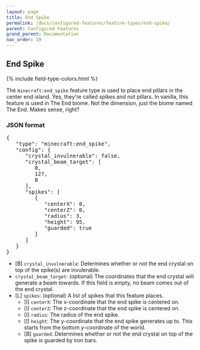 ```yaml
---
layout: page
title: End Spike
permalink: /docs/configured-features/feature-types/end-spike/
parent: Configured Features
grand_parent: Documentation
nav_order: 19
---
```


## End Spike

<head>
    {% include field-type-colors.html %}
</head>

The `minecraft:end_spike` feature type is used to place end pillars in the center end island. Yes, they're called spikes and not pillars. In vanilla, this feature is used in The End biome. Not the dimension, just the biome named The End. Makes sense, right?

### JSON format

<pre>
{
   "type": "minecraft:end_spike",
   "config": {
      "crystal_invulnerable": false,
      "crystal_beam_target": [
         0,
         127,
         0
      ],
      "spikes": [
         {
            "centerX": 0,
            "centerZ": 0,
            "radius": 3,
            "height": 95,
            "guarded": true
         }
      ]
   }
}
</pre>

* ‌<or>[B]</or> `crystal_invulnerable`: Determines whether or not the end crystal on top of the spike(s) are invulerable.
* `crystal_beam_target`: (optional) The coordinates that the end crystal will generate a beam towards. If this field is empty, no beam comes out of the end crystal.
* ‌<re>[L]</re> `spikes`: (optional) A list of spikes that this feature places.
    * ‌<bl>[I]</bl> `centerX`: The x-coordinate that the end spike is centered on.
    * ‌<bl>[I]</bl> `centerZ`: The z-coordinate that the end spike is centered on.
    * ‌<bl>[I]</bl> `radius`: The radius of the end spike.
    * ‌<bl>[I]</bl> `height`: The y-coordinate that the end spike generates up to. This starts from the bottom y-coordinate of the world.
    * ‌<or>[B]</or> `guarded`: Determines whether or not the end crystal on top of the spike is guarded by iron bars.
